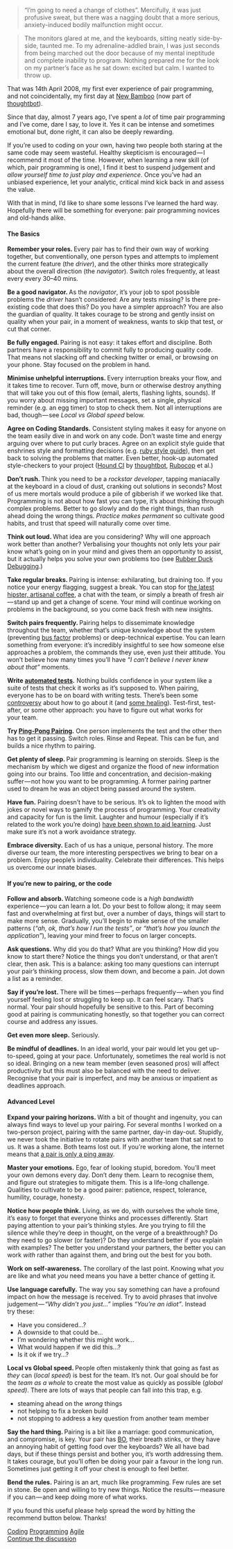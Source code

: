 <blockquote>&#x201C;I&#x2019;m going to need a change of clothes&#x201D;. Mercifully, it was just profusive sweat, but there was a nagging doubt that a more serious, anxiety-induced bodily malfunction might&#xA0;occur.</blockquote><blockquote>The monitors glared at me, and the keyboards, sitting neatly side-by-side, taunted me. To my adrenaline-addled brain, I was just seconds from being marched out the door because of my mental ineptitude and complete inability to program. Nothing prepared me for the look on my partner&#x2019;s face as he sat down: excited but calm. I wanted to throw&#xA0;up.</blockquote><p>That was 14th April 2008, my first ever experience of pair programming, and not coincidentally, my first day at <a href="https://www.new-bamboo.co.uk">New Bamboo</a> (now part of <a href="https://thoughtbot.com">thoughtbot</a>).</p><p>Since that day, almost 7 years ago, I&#x2019;ve spent a <em>lot</em> of time pair programming and I&#x2019;ve come, dare I say, to love it. Yes it can be intense and sometimes emotional but, done right, it can also be deeply rewarding.</p><p>If you&#x2019;re used to coding on your own, having two people both staring at the same code may seem wasteful. Healthy skepticism is encouraged&#x200A;&#x2014;&#x200A;I recommend it most of the time. However, when learning a new skill (of which, pair programming is one), I find it best to suspend judgement and <em>allow yourself time to just play and experience</em>. Once you&#x2019;ve had an unbiased experience, let your analytic, critical mind kick back in and assess the&#xA0;value.</p><p>With that in mind, I&#x2019;d like to share some lessons I&#x2019;ve learned the hard way. Hopefully there will be something for everyone: pair programming novices and old-hands alike.</p><h4>The Basics</h4><p><strong>Remember your roles. </strong>Every pair has to find their own way of working together, but conventionally, one person types and attempts to implement the current feature (the <em>driver</em>), and the other thinks more strategically about the overall direction (the <em>navigator</em>). Switch roles frequently, at least every every 30&#x2013;40&#xA0;mins.</p><p><strong>Be a good navigator. </strong>As the <em>navigator</em>, it&#x2019;s your job to spot possible problems the <em>driver</em> hasn&#x2019;t considered: Are any tests missing? Is there pre-existing code that does this? Do you have a simpler approach? You are also the guardian of quality. It takes courage to be strong and gently insist on quality when your pair, in a moment of weakness, wants to skip that test, or cut that&#xA0;corner.</p><p><strong>Be fully engaged. </strong>Pairing is not easy: it takes effort and discipline. Both partners have a responsibility to commit fully to producing quality code. That means not slacking off and checking twitter or email, or browsing on your phone. Stay focused on the problem in&#xA0;hand.</p><p><strong>Minimise unhelpful interruptions. </strong>Every interruption breaks your flow, and it takes time to recover. Turn off, move, burn or otherwise destroy anything that will take you out of this flow (email, alerts, flashing lights, sounds). If you worry about missing important messages, set a single, physical reminder (e.g. an egg timer) to stop to check them. Not all interruptions are bad, though&#x200A;&#x2014;&#x200A;see <em>Local vs Global speed</em>&#xA0;below.</p><p><strong>Agree on Coding Standards.</strong> Consistent styling makes it easy for anyone on the team easily dive in and work on any code. Don&#x2019;t waste time and energy arguing over where to put curly braces. Agree on an explicit style guide that enshrines style and formatting decisions (e.g. <a href="https://github.com/styleguide/ruby">ruby style guide</a>), then get back to solving the problems that matter. Even better, hook-up automated style-checkers to your project (<a href="https://houndci.com">Hound CI</a> by <a href="https://medium.com/u/2c9426b88373">thoughtbot</a>, <a href="https://github.com/bbatsov/rubocop">Rubocop</a> et&#xA0;al.)</p><p><strong>Don&#x2019;t rush. </strong>Think you need to be a <em>rockstar developer</em>, tapping maniacally at the keyboard in a cloud of dust, cranking out solutions in seconds? Most of us mere mortals would produce a pile of gibberish if we worked like that. Programming is not about how fast you can type, it&#x2019;s about thinking through complex problems. Better to go slowly and do the right things, than rush ahead doing the wrong things. <em>Practice makes permanent</em> so cultivate good habits, and trust that speed will naturally come over&#xA0;time.</p><p><strong>Think out loud. </strong>What idea are you considering? Why will one approach work better than another? Verbalising your thoughts not only lets your pair know what&#x2019;s going on in your mind and gives them an opportunity to assist, but it actually helps you solve your own problems too (see <a href="http://www.rubberduckdebugging.com">Rubber Duck Debugging</a>.)</p><p><strong>Take regular breaks. </strong>Pairing is intense: exhilarating, but draining too. If you notice your energy flagging, suggest a break. You can stop for <a href="http://www.informationisbeautiful.net/visualizations/a-taxonomy-of-hipster-coffee-shop-names/">the latest hipster, artisanal coffee</a>, a chat with the team, or simply a breath of fresh air&#x200A;&#x2014;&#x200A;stand up and get a change of scene. Your mind will continue working on problems in the background, so you come back fresh with new insights.</p><p><strong>Switch pairs frequently. </strong>Pairing helps to dissemimate knowledge throughout the team, whether that&#x2019;s unique knowledge about the system (preventing <a href="https://en.wikipedia.org/wiki/Bus_factor">bus factor</a> problems) or deep-technical expertise. You can learn something from everyone: it&#x2019;s incredibly insightful to see how someone else approaches a problem, the commands they use, even just their attitude. You won&#x2019;t believe how many times you&#x2019;ll have <em>&#x201C;I can&#x2019;t believe I never knew about that&#x201D;</em>&#xA0;moments.</p><p><strong>Write </strong><a href="http://www.martinfowler.com/bliki/SelfTestingCode.html"><strong>automated tests</strong></a><strong>.</strong> Nothing builds confidence in your system like a suite of tests that check it works as it&#x2019;s supposed to. When pairing, everyone has to be on board with writing tests. There&#x2019;s been some <a href="http://david.heinemeierhansson.com/2014/tdd-is-dead-long-live-testing.html">controversy</a> about how to go about it (and <a href="https://www.youtube.com/watch?v=z9quxZsLcfo">some healing</a>). Test-first, test-after, or some other approach: you have to figure out what works for your&#xA0;team.</p><p><strong>Try </strong><a href="http://c2.com/cgi/wiki?PairProgrammingPingPongPattern"><strong>Ping-Pong Pairing</strong></a><strong>.</strong> One person implements the test and the other then has to get it passing. Switch roles. Rinse and Repeat. This can be fun, and builds a nice rhythm to&#xA0;pairing.</p><p><strong>Get plenty of sleep. </strong>Pair programming is learning on steroids. Sleep is the mechanism by which we digest and organize the flood of new information going into our brains. Too little and concentration, and decision-making suffer&#x200A;&#x2014;&#x200A;not how you want to be programming. A former pairing partner used to dream he was an object being passed around the&#xA0;system.</p><p><strong>Have fun.</strong> Pairing doesn&#x2019;t have to be serious. It&#x2019;s ok to lighten the mood with jokes or novel ways to gamify the process of programming. Your creativity and capacity for fun is the limit. Laughter and humour (especially if it&#x2019;s related to the work you&#x2019;re doing) <a href="http://www.apa.org/monitor/jun06/learning.aspx">have been shown to aid learning</a>. Just make sure it&#x2019;s not a work avoidance strategy.</p><p><strong>Embrace diversity.</strong> Each of us has a unique, personal history. The more diverse our team, the more interesting perspectives we bring to bear on a problem. Enjoy people&#x2019;s individuality. Celebrate their differences. This helps us overcome our innate&#xA0;biases.</p><h4>If you&#x2019;re new to pairing, or the&#xA0;code</h4><p><strong>Follow and absorb. </strong>Watching someone code is a <em>high bandwidth </em>experience<em>&#x200A;&#x2014;&#x200A;</em>you can learn a lot. Do your best to follow along; it may seem fast and overwhelming at first but, over a number of days, things will start to make more sense. Gradually, you&#x2019;ll begin to make sense of the smaller patterns (<em>&#x201C;ah, ok, that&#x2019;s how I run the tests&#x201D;</em>, or <em>&#x201C;that&#x2019;s how you launch the application&#x201D;</em>), leaving your mind freer to focus on larger concepts.</p><p><strong>Ask questions.</strong> Why did you do that? What are you thinking? How did you know to start there? Notice the things you don&#x2019;t understand, or that aren&#x2019;t clear, then ask. This is a balance: asking too many questions can interrupt your pair&#x2019;s thinking process, slow them down, and become a pain. Jot down a list as a reminder.</p><p><strong>Say if you&#x2019;re lost.</strong> There will be times&#x200A;&#x2014;&#x200A;perhaps frequently&#x200A;&#x2014;&#x200A;when you find yourself feeling lost or struggling to keep up. It can feel scary. That&#x2019;s normal. Your pair should hopefully be sensitive to this. Part of becoming good at pairing is communicating honestly, so that together you can correct course and address any&#xA0;issues.</p><p><strong>Get even more sleep.</strong> Seriously.</p><p><strong>Be mindful of deadlines.</strong> In an ideal world, your pair would let you get up-to-speed, going at your pace. Unfortunately, sometimes the real world is not so ideal. Bringing on a new team member (even seasoned pros) will affect productivity but this must also be balanced with the need to deliver. Recognise that your pair is imperfect, and may be anxious or impatient as deadlines approach.</p><h4>Advanced Level</h4><p><strong>Expand your pairing horizons. </strong>With a bit of thought and ingenuity, you can always find ways to level up your pairing. For several months I worked on a two-person project, pairing with the same partner, day-in day-out. Stupidly, we never took the initiative to rotate pairs with another team that sat next to us. It was a shame. Both teams lost out. If you&#x2019;re working alone, the internet means that <a href="https://www.airpair.com">a pair is only a ping&#xA0;away</a>.</p><p><strong>Master your emotions.</strong> Ego, fear of looking stupid, boredom. You&#x2019;ll meet your own demons every day. Don&#x2019;t deny them. Learn to recognise them, and figure out strategies to mitigate them. This is a life-long challenge. Qualities to cultivate to be a good pairer: patience, respect, tolerance, humility, courage,&#xA0;honesty.</p><p><strong>Notice how people think.</strong> Living, as we do, with ourselves the whole time, it&#x2019;s easy to forget that everyone thinks and processes differently. Start paying attention to your pair&#x2019;s thinking styles. Are you trying to fill the silence while they&#x2019;re deep in thought, on the verge of a breakthrough? Do they need to go slower (or faster)? Do they understand better if you explain with examples? The better you understand your partners, the better you can work <em>with</em> rather than against them, and bring out the best for you&#xA0;both.</p><p><strong>Work on self-awareness.</strong> The corollary of the last point. Knowing what <em>you</em> are like and what <em>you</em> need means you have a better chance of getting&#xA0;it.</p><p><strong>Use language carefully.</strong> The way you say something can have a profound impact on how the message is received. Try to avoid phrases that involve judgement&#x200A;&#x2014;&#x200A;<em>&#x201C;Why didn&#x2019;t you just&#x2026;&#x201D;</em> implies <em>&#x201C;You&#x2019;re an idiot&#x201D;</em>. Instead try&#xA0;these:</p><ul><li>Have you considered&#x2026;?</li><li>A downside to that could&#xA0;be&#x2026;</li><li>I&#x2019;m wondering whether this might&#xA0;work&#x2026;</li><li>What would happen if we did&#xA0;this&#x2026;?</li><li>Is it ok if we&#xA0;try&#x2026;?</li></ul><p><strong>Local vs Global speed. </strong>People often mistakenly think that going as fast as <em>they</em> can (<em>local speed</em>) is best for the team. It&#x2019;s not. Our goal should be for the <em>team as a whole</em> to create the most value as quickly as possible (<em>global speed)</em>. There are lots of ways that people can fall into this trap,&#xA0;e.g.</p><ul><li>steaming ahead on the <em>wrong</em>&#xA0;things</li><li>not helping to fix a broken&#xA0;build</li><li>not stopping to address a key question from another team&#xA0;member</li></ul><p><strong>Say the hard thing. </strong>Pairing is a bit like a marriage: good communication, and compromise, is key. Your pair has <a href="https://en.wikipedia.org/wiki/Body_odor">BO</a>, their breath stinks, or they have an annoying habit of getting food over the keyboards? We all have bad days, but if these things persist and bother you, it&#x2019;s worth addressing them. It takes courage, but you&#x2019;ll often be doing your pair a favour in the long run. Sometimes just getting it off your chest is enough to feel&#xA0;better.</p><p><strong>Bend the rules.</strong> Pairing is an art, much like programming. Few rules are set in stone. Be open and willing to try new things. Notice the results&#x200A;&#x2014;&#x200A;measure if you can&#x200A;&#x2014;&#x200A;and keep doing more of what&#xA0;works.</p><p>If you found this useful please help spread the word by hitting the recommend button below.&#xA0;Thanks!</p>                <div class="archive-tags">                                        <a class="tag" href="https://hackernoon.com/tagged/coding">Coding</a>                                        <a class="tag" href="https://hackernoon.com/tagged/programming">Programming</a>                                        <a class="tag" href="https://hackernoon.com/tagged/agile">Agile</a>                  </div>                <div class="twitter-discussion">          <a target="_blank" href="https://twitter.com/search?q=https%3A%2F%2Fhackernoon.com%2Fpair-programming-a-semi-definitive-guide-44bab1c9c1de">Continue the discussion <i class="fab fa-twitter"></i></a>        </div>